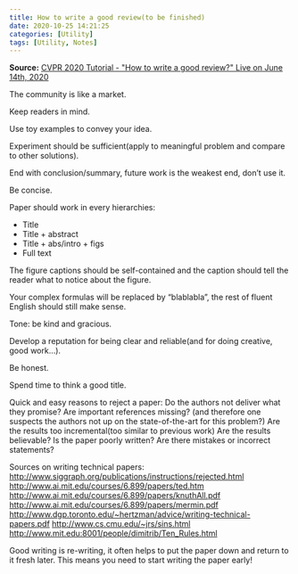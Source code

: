 ```yaml
---
title: How to write a good review(to be finished)
date: 2020-10-25 14:21:25
categories: [Utility]
tags: [Utility, Notes]
---
```

**Source:** [CVPR 2020 Tutorial - "How to write a good review?" Live on June 14th, 2020](https://www.youtube.com/watch?v=W1zPtTt43LI)

The community is like a market.

Keep readers in mind.

Use toy examples to convey your idea.

Experiment should be sufficient(apply to meaningful problem and compare to other solutions).

End with conclusion/summary, future work is the weakest end, don’t use it.

Be concise.

Paper should work in every hierarchies:

- Title
- Title + abstract
- Title + abs/intro + figs
- Full text

The figure captions should be self-contained and the caption should tell the reader what to notice about the figure.

Your complex formulas will be replaced by “blablabla”, the rest of fluent English should still make sense.

Tone: be kind and gracious.

Develop a reputation for being clear and reliable(and for doing creative, good work…).

Be honest.

Spend time to think a good title.

Quick and easy reasons to reject a paper:
    Do the authors not deliver what they promise?
    Are important references missing? (and therefore one suspects the authors not up on the state-of-the-art for this problem?)
    Are the results too incremental(too similar to previous work)
    Are the results believable?
    Is the paper poorly written?
    Are there mistakes or incorrect statements?

Sources on writing technical papers:
    <http://www.siggraph.org/publications/instructions/rejected.html>
    <http://www.ai.mit.edu/courses/6.899/papers/ted.htm>
    <http://www.ai.mit.edu/courses/6.899/papers/knuthAll.pdf>
    <http://www.ai.mit.edu/courses/6.899/papers/mermin.pdf>
    <http://www.dgp.toronto.edu/~hertzman/advice/writing-technical-papers.pdf>
    <http://www.cs.cmu.edu/~jrs/sins.html>
    <http://www.mit.edu:8001/people/dimitrib/Ten_Rules.html>

Good writing is re-writing, it often helps to put the paper down and return to it fresh later. This means you need to start writing the paper early!
